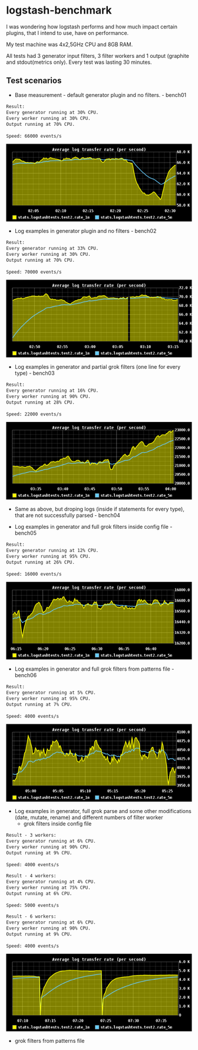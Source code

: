 logstash-benchmark
==================

I was wondering how logstash performs and how much impact certain plugins, that I intend to use, have on performance.

My test machine was 4x2,5GHz CPU and 8GB RAM.

All tests had 3 generator input filters, 3 filter workers and 1 output (graphite and stdout(metrics only).
Every test was lasting 30 minutes.


Test scenarios
-----------

* Base measurement - default generator plugin and no filters. - bench01
```
Result: 
Every generator running at 30% CPU.
Every worker running at 30% CPU.
Output running at 70% CPU.

Speed: 66000 events/s
```
![Bench01](https://github.com/matejzero/logstash-benchmark/blob/master/graphite-graphs/bench-1-average-log.png "Benchmark 01")

* Log examples in generator plugin and no filters  - bench02
```
Result: 
Every generator running at 33% CPU.
Every worker running at 30% CPU.
Output running at 70% CPU.

Speed: 70000 events/s
```
![Bench02](https://github.com/matejzero/logstash-benchmark/blob/master/graphite-graphs/bench-2-average-log.png "Benchmark 02")

* Log examples in generator and partial grok filters (one line for every type)  - bench03
```
Result: 
Every generator running at 16% CPU.
Every worker running at 90% CPU.
Output running at 28% CPU.

Speed: 22000 events/s
```
![Bench03](https://github.com/matejzero/logstash-benchmark/blob/master/graphite-graphs/bench-3-average-log.png "Benchmark 03")

* Same as above, but droping logs (inside if statements for every type), that are not successfully parsed - bench04

* Log examples in generator and full grok filters inside config file - bench05
```
Result: 
Every generator running at 12% CPU.
Every worker running at 95% CPU.
Output running at 26% CPU.

Speed: 16000 events/s
```
![Bench05](https://github.com/matejzero/logstash-benchmark/blob/master/graphite-graphs/bench-5-average-log.png "Benchmark 05")

* Log examples in generator and full grok filters from patterns file - bench06
```
Result: 
Every generator running at 5% CPU.
Every worker running at 95% CPU.
Output running at 7% CPU.

Speed: 4000 events/s
```
![Bench06](https://github.com/matejzero/logstash-benchmark/blob/master/graphite-graphs/bench-6-average-log.png "Benchmark 06")

* Log examples in generator, full grok parse and some other modifications (date, mutate, rename) and different numbers of filter worker
  * grok filters inside config file
```
Result - 3 workers: 
Every generator running at 6% CPU.
Every worker running at 90% CPU.
Output running at 9% CPU.

Speed: 4000 events/s
```

```
Result - 4 workers: 
Every generator running at 4% CPU.
Every worker running at 75% CPU.
Output running at 6% CPU.

Speed: 5000 events/s
```

```
Result - 6 workers: 
Every generator running at 6% CPU.
Every worker running at 90% CPU.
Output running at 9% CPU.

Speed: 4000 events/s
```

![Bench071](https://github.com/matejzero/logstash-benchmark/blob/master/graphite-graphs/bench-71-average-log.png "Benchmark 071")

  * grok filters from patterns file
